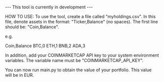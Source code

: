 --- This tool is currently in development ---

HOW TO USE:
To use the tool, create a file called "myholdings.csv".
In this file, denote assets in the format: "Ticker,Balance" (no spaces).
The first line should be: "Coin,Balance".

e.g.

Coin,Balance
BTC,0
ETH,1
BNB,2
ADA,3

In addition, add your COINMARKETCAP API key to your system environment variables.
The variable name must be "COINMARKETCAP_API_KEY".

You can now run main.py to obtain the value of your portfolio. This value will be in EUR.
